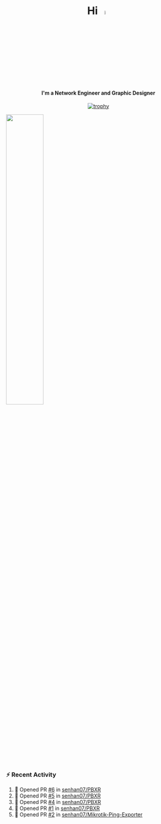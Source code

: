 <h1 align="center">Hi <img src="https://i.gifer.com/origin/e0/e08f73642d422d94483c0ca96f737ac2.webp" style="width: 5%;"></h1>
<h4 align="center">I'm a Network Engineer and Graphic Designer </h3>

<div align="center">
  
  [![trophy](https://github-profile-trophy.vercel.app/?username=senhan07&theme=gitdimmed&no-frame=true&no-bg=true&margin-w=15)](https://github.com/ryo-ma/github-profile-trophy)

</div>

<div align="left">
  <img src="https://github-readme-stats.vercel.app/api?username=senhan07&show_icons=true&show_icons=true&hide_border=true&show=reviews,prs_merged,prs_merged_percentage&custom_title=My%20Stats&theme=github_dark" width="45%">
</div>

<img src="https://user-images.githubusercontent.com/74038190/212284100-561aa473-3905-4a80-b561-0d28506553ee.gif" style="width: 9999px; height: 7px;">

### :zap: Recent Activity

<!--START_SECTION:activity-->
1. 💪 Opened PR [#6](undefined) in [senhan07/PBXR](https://github.com/senhan07/PBXR)
2. 💪 Opened PR [#5](undefined) in [senhan07/PBXR](https://github.com/senhan07/PBXR)
3. 💪 Opened PR [#4](undefined) in [senhan07/PBXR](https://github.com/senhan07/PBXR)
4. 💪 Opened PR [#1](undefined) in [senhan07/PBXR](https://github.com/senhan07/PBXR)
5. 💪 Opened PR [#2](undefined) in [senhan07/Mikrotik-Ping-Exporter](https://github.com/senhan07/Mikrotik-Ping-Exporter)
<!--END_SECTION:activity-->
